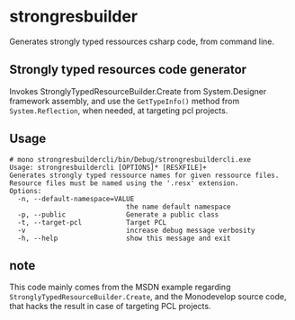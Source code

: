 # strongresbuilder

Generates strongly typed ressources csharp code, from command line.

## Strongly typed resources code generator

Invokes StronglyTypedResourceBuilder.Create from System.Designer framework assembly,
and use the `GetTypeInfo()` method from `System.Reflection`, when needed, at targeting pcl projects. 

## Usage 

```
# mono strongresbuildercli/bin/Debug/strongresbuildercli.exe
Usage: strongresbuildercli [OPTIONS]* [RESXFILE]+ 
Generates strongly typed ressource names for given ressource files.
Resource files must be named using the '.resx' extension.
Options:
  -n, --default-namespace=VALUE
                             the name default namespace
  -p, --public               Generate a public class
  -t, --target-pcl           Target PCL
  -v                         increase debug message verbosity
  -h, --help                 show this message and exit
```

## note

This code mainly comes from the MSDN example regarding `StronglyTypedResourceBuilder.Create`, 
and the Monodevelop source code,
that hacks the result in case of targeting PCL projects.

